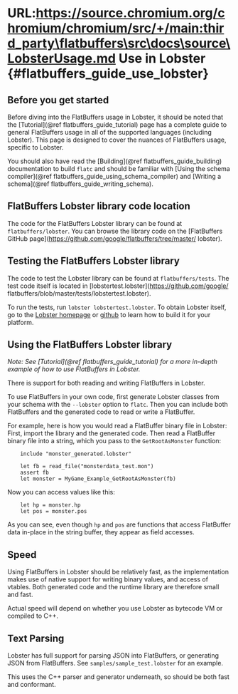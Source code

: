 URL:https://source.chromium.org/chromium/chromium/src/+/main:third_party\flatbuffers\src\docs\source\LobsterUsage.md
Use in Lobster    {#flatbuffers_guide_use_lobster}
==============

## Before you get started

Before diving into the FlatBuffers usage in Lobster, it should be noted that the
[Tutorial](@ref flatbuffers_guide_tutorial) page has a complete guide to general
FlatBuffers usage in all of the supported languages (including Lobster). This
page is designed to cover the nuances of FlatBuffers usage, specific to
Lobster.

You should also have read the [Building](@ref flatbuffers_guide_building)
documentation to build `flatc` and should be familiar with
[Using the schema compiler](@ref flatbuffers_guide_using_schema_compiler) and
[Writing a schema](@ref flatbuffers_guide_writing_schema).

## FlatBuffers Lobster library code location

The code for the FlatBuffers Lobster library can be found at
`flatbuffers/lobster`. You can browse the library code on the
[FlatBuffers GitHub page](https://github.com/google/flatbuffers/tree/master/
lobster).

## Testing the FlatBuffers Lobster library

The code to test the Lobster library can be found at `flatbuffers/tests`.
The test code itself is located in [lobstertest.lobster](https://github.com/google/
flatbuffers/blob/master/tests/lobstertest.lobster).

To run the tests, run `lobster lobstertest.lobster`. To obtain Lobster itself,
go to the [Lobster homepage](http://strlen.com/lobster) or
[github](https://github.com/aardappel/lobster) to learn how to build it for your
platform.

## Using the FlatBuffers Lobster library

*Note: See [Tutorial](@ref flatbuffers_guide_tutorial) for a more in-depth
example of how to use FlatBuffers in Lobster.*

There is support for both reading and writing FlatBuffers in Lobster.

To use FlatBuffers in your own code, first generate Lobster classes from your
schema with the `--lobster` option to `flatc`. Then you can include both
FlatBuffers and the generated code to read or write a FlatBuffer.

For example, here is how you would read a FlatBuffer binary file in Lobster:
First, import the library and the generated code. Then read a FlatBuffer binary
file into a string, which you pass to the `GetRootAsMonster` function:

~~~~~~~~~~~~~~~~~~~~~~~~~~~~~~~~~~~~~~~~~~~~~~~~~~~~~~~~~~~~~~~~~~{.lobster}
    include "monster_generated.lobster"

    let fb = read_file("monsterdata_test.mon")
    assert fb
    let monster = MyGame_Example_GetRootAsMonster(fb)
~~~~~~~~~~~~~~~~~~~~~~~~~~~~~~~~~~~~~~~~~~~~~~~~~~~~~~~~~~~~~~~~~~

Now you can access values like this:

~~~~~~~~~~~~~~~~~~~~~~~~~~~~~~~~~~~~~~~~~~~~~~~~~~~~~~~~~~~~~~~~~~{.lobster}
    let hp = monster.hp
    let pos = monster.pos
~~~~~~~~~~~~~~~~~~~~~~~~~~~~~~~~~~~~~~~~~~~~~~~~~~~~~~~~~~~~~~~~~~

As you can see, even though `hp` and `pos` are functions that access FlatBuffer
data in-place in the string buffer, they appear as field accesses.

## Speed

Using FlatBuffers in Lobster should be relatively fast, as the implementation
makes use of native support for writing binary values, and access of vtables.
Both generated code and the runtime library are therefore small and fast.

Actual speed will depend on whether you use Lobster as bytecode VM or compiled to
C++.

## Text Parsing

Lobster has full support for parsing JSON into FlatBuffers, or generating
JSON from FlatBuffers. See `samples/sample_test.lobster` for an example.

This uses the C++ parser and generator underneath, so should be both fast and
conformant.

<br>
